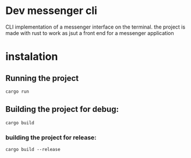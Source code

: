 # Dev messenger cli
CLI implementation of a messenger interface on the terminal.
the project is made with rust to work as jsut a front end for a messenger application

# instalation

## Running the project
```
cargo run
```
## Building the project for debug:
```
cargo build
```

### building the project for release:
```
cargo build --release
```